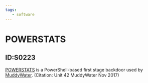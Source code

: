 ```yaml
---
tags:
   - software
---
```

# POWERSTATS
## ID:S0223
[POWERSTATS](/mitre/software/S0223) is a PowerShell-based first stage backdoor used by [MuddyWater](/mitre/groups/G0069). (Citation: Unit 42 MuddyWater Nov 2017)
